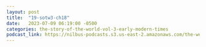 ```yaml
---
layout: post
title:  "19-sotw3-ch18"
date:   2023-07-09 06:19:00 -0500
categories: the-story-of-the-world-vol-3-early-modern-times
podcast_link: https://nilbus-podcasts.s3.us-east-2.amazonaws.com/the-well-trained-mind/The%20Story%20of%20the%20World%20Vol.%203%20Early%20Modern%20Times/19-sotw3-ch18.mp3
---
```

